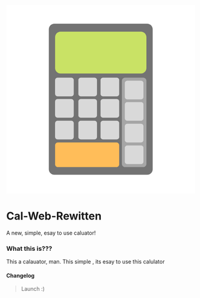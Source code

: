 ![Logo](logo.png)
# Cal-Web-Rewitten
 A new, simple, esay to use caluator!
### What this is???
 This a calauator, man. This simple , its esay to use this calulator
 #### Changelog
 > Launch :) 
